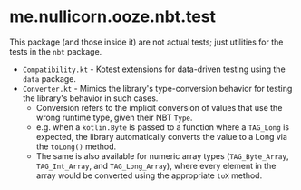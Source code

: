 # me.nullicorn.ooze.nbt.test

This package (and those inside it) are not actual tests; just utilities for the tests in the `nbt`
package.

- `Compatibility.kt` - Kotest extensions for data-driven testing using the `data` package.
- `Converter.kt` - Mimics the library's type-conversion behavior for testing the library's behavior
  in such cases.
    - Conversion refers to the implicit conversion of values that use the wrong runtime type, given
      their NBT `Type`.
    - e.g. when a `kotlin.Byte` is passed to a function where a `TAG_Long` is expected, the library
      automatically converts the value to a Long via the `toLong()` method.
    - The same is also available for numeric array types (`TAG_Byte_Array`, `TAG_Int_Array`,
      and `TAG_Long_Array`), where every element in the array would be converted using the
      appropriate `toX` method.